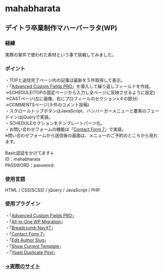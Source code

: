 # mahabharata
## デイトラ卒業制作マハーバーラタ(WP)
### 経緯
実際の案件で使われた素材という事で挑戦してみました｡

### ポイント
・TOPと送信完了ページ内の記事は最新を５件取得して表示｡<br>
・「[Advanced Custom Fields PRO](https://www.advancedcustomfields.com/)」を導入して繰り返しフィールドを作成。<br>
  →SCHEDULE(TOPの固定ページから入力し全ページに反映させるように設定)<br>
  →CASTページ(左に画像、右にプロフィールのセクション×４の部分)<br>
  →COMMENTSページ(９件のコメント投稿)<br>
・スクロールトップボタンはJavaScript、ハンバーガーメニューと要素のフェードインはjQueryで実装｡<br>
・SCHEDULEセクションをテンプレートパーツ化。<br>
・お問い合わせフォームの機能は「[Contact Form 7](https://contactform7.com/)」で実装｡<br>
※問い合わせフォームから送信後の画面は、メニューのご予約のところから見れます。<br><br>
Basic認証をかけてます↓<br>
ID：mahabharata<br>
PASSWORD：password

### 使用言語
HTML / CSS(SCSS) / jQuery / JavaScript / PHP

### 使用プラグイン
・「[Advanced Custom Fields PRO](https://www.advancedcustomfields.com/)」<br>
・「[All-in-One WP Migration](https://servmask.com/)」<br>
・「[Breadcrumb NavXT](https://mtekk.us/code/breadcrumb-navxt/)」<br>
・「[Contact Form 7](https://contactform7.com/)」<br>
・「[Edit Author Slug](https://ja.wordpress.org/plugins/edit-author-slug/)」<br>
・「[Show Current Template](https://ja.wordpress.org/plugins/show-current-template/)」<br>
・「[Yoast Duplicate Post](https://yoast.com/wordpress/plugins/duplicate-post/)」

### [→実際のサイト](https://mahabharata.tosshii-portfolio.com/)

